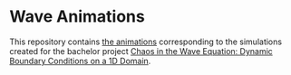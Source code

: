 # Wave Animations

This repository contains [the animations](https://bachelor-thesis-kulak.github.io/Wave-Animations/) corresponding to the simulations created for the bachelor project [Chaos in the Wave Equation: Dynamic Boundary Conditions on a 1D Domain](https://github.com/Bachelor-thesis-KULAK/Wave-Animations).


